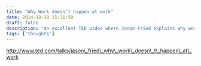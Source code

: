 ```yaml
---
title: "Why Work doesn't happen at work"
date: 2014-10-10 15:31:58
draft: false
description: "An excellent TED video where Jason Fried explains why work doesn't happen at work"
tags: ['thoughts']
---
```


http://www.ted.com/talks/jason\_fried\_why\_work\_doesn\_t\_happen\_at\_work
